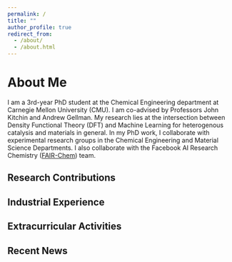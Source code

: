 ```yaml
---
permalink: /
title: ""
author_profile: true
redirect_from: 
  - /about/
  - /about.html
---
```




About Me
======
I am a 3rd-year PhD student at the Chemical Engineering department at Carnegie Mellon University (CMU). I am co-advised by Professors John Kitchin and Andrew Gellman. My research lies at the intersection between Density Functional Theory (DFT) and Machine Learning for heterogenous catalysis and materials in general. In my PhD work, I collaborate with experimental research groups in the Chemical Engineering and Material Science Departments. I also collaborate with the Facebook AI Research Chemistry ([FAIR-Chem](https://fair-chem.github.io/)) team. 

Research Contributions
------

Industrial Experience
------

Extracurricular Activities
------

Recent News
------


